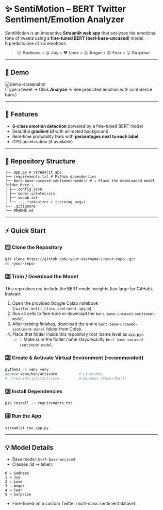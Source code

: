 # ✨ SentiMotion – BERT Twitter Sentiment/Emotion Analyzer

SentiMotion is an interactive **Streamlit web app** that analyzes the emotional tone of tweets
using a **fine-tuned BERT (bert-base-uncased)** model.  
It predicts one of six emotions:

> 😢 **Sadness** • 😀 **Joy** • ❤️ **Love** • 😡 **Anger** • 😨 **Fear** • 😮 **Surprise**

---

## 🌟 Demo
![demo-screenshot](docs/demo.png)  
(Type a tweet → Click **Analyze** → See predicted emotion with confidence bars.)

---

## 🧩 Features
- **6-class emotion detection** powered by a fine-tuned BERT model
- Beautiful **gradient UI** with animated background
- Real-time probability bars with **percentages next to each label**
- GPU acceleration (if available)

---

## 📂 Repository Structure
```
├── app.py # Streamlit app
├── requirements.txt # Python dependencies
├── bert-base-uncased-sentiment-model/ # ↓ Place the downloaded model folder here ↓
│ ├── config.json
│ ├── model.safetensors
│ ├── vocab.txt
│ └── ... (tokenizer + training args)
├── .gitignore
└── README.md
```

---

## ⚡ Quick Start

### 1️⃣ Clone the Repository
```bash
git clone https://github.com/<your-username>/<your-repo>.git
cd <your-repo>
```
### 2️⃣ Train / Download the Model
This repo does not include the BERT model weights (too large for GitHub).
Instead:
1. Open the provided Google Colab notebook (`twitter_multi_class_sentiment.ipynb`).
2. Run all cells to fine-tune or download the `bert-base-uncased-sentiment-model`.
3. After training finishes, download the entire `bert-base-uncased-sentiment-model` folder from Colab.
4. Place that folder inside this repository root (same level as `app.py`).
    - 💡 Make sure the folder name stays exactly `bert-base-uncased-sentiment-model`.

### 2️⃣ Create & Activate Virtual Environment (recommended)
```bash
python3 -m venv venv
source venv/bin/activate          # Linux/Mac
# .\venv\Scripts\activate         # Windows (PowerShell)
```
### 3️⃣ Install Dependencies
```bash
pip install -r requirements.txt
```
### 4️⃣ Run the App
```bash
streamlit run app.py
```

---

## 💡 Model Details

- Base model: `bert-base-uncased`
- Classes (id → label):
```
0 → Sadness
1 → Joy
2 → Love
3 → Anger
4 → Fear
5 → Surprise
```
- Fine-tuned on a custom Twitter multi-class sentiment dataset.
